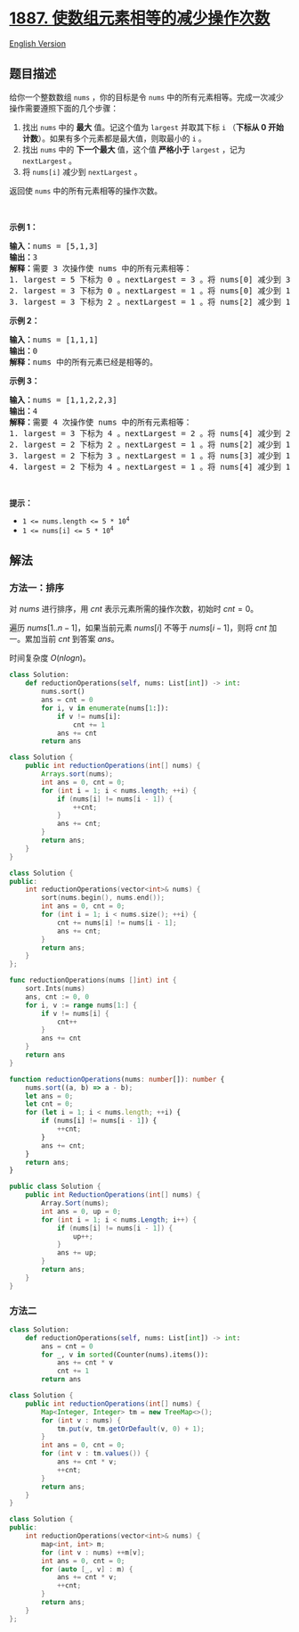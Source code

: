 # [1887. 使数组元素相等的减少操作次数](https://leetcode.cn/problems/reduction-operations-to-make-the-array-elements-equal)

[English Version](/solution/1800-1899/1887.Reduction%20Operations%20to%20Make%20the%20Array%20Elements%20Equal/README_EN.md)

<!-- tags:数组,排序 -->

## 题目描述

<!-- 这里写题目描述 -->

<p>给你一个整数数组 <code>nums</code> ，你的目标是令 <code>nums</code> 中的所有元素相等。完成一次减少操作需要遵照下面的几个步骤：</p>

<ol>
	<li>找出 <code>nums</code> 中的 <strong>最大</strong> 值。记这个值为 <code>largest</code> 并取其下标 <code>i</code> （<strong>下标从 0 开始计数</strong>）。如果有多个元素都是最大值，则取最小的 <code>i</code> 。</li>
	<li>找出 <code>nums</code> 中的 <strong>下一个最大</strong> 值，这个值 <strong>严格小于</strong> <code>largest</code> ，记为 <code>nextLargest</code> 。</li>
	<li>将 <code>nums[i]</code> 减少到 <code>nextLargest</code> 。</li>
</ol>

<p>返回使<em> </em><code>nums</code><em> </em>中的所有元素相等的操作次数。</p>

<p> </p>

<p><strong>示例 1：</strong></p>

<pre>
<strong>输入：</strong>nums = [5,1,3]
<strong>输出：</strong>3
<strong>解释：</strong>需要 3 次操作使 nums 中的所有元素相等：
1. largest = 5 下标为 0 。nextLargest = 3 。将 nums[0] 减少到 3 。nums = [<strong>3</strong>,1,3] 。
2. largest = 3 下标为 0 。nextLargest = 1 。将 nums[0] 减少到 1 。nums = [<strong>1</strong>,1,3] 。
3. largest = 3 下标为 2 。nextLargest = 1 。将 nums[2] 减少到 1 。nums = [<strong>1</strong>,1,<strong>1</strong>] 。
</pre>

<p><strong>示例 2：</strong></p>

<pre>
<strong>输入：</strong>nums = [1,1,1]
<strong>输出：</strong>0
<strong>解释：</strong>nums 中的所有元素已经是相等的。
</pre>

<p><strong>示例 3：</strong></p>

<pre>
<strong>输入：</strong>nums = [1,1,2,2,3]
<strong>输出：</strong>4
<strong>解释：</strong>需要 4 次操作使 nums 中的所有元素相等：
1. largest = 3 下标为 4 。nextLargest = 2 。将 nums[4] 减少到 2 。nums = [1,1,2,2,<strong>2</strong>] 。
2. largest = 2 下标为 2 。nextLargest = 1 。将 nums[2] 减少到 1 。nums = [1,1,<strong>1</strong>,2,2] 。 
3. largest = 2 下标为 3 。nextLargest = 1 。将 nums[3] 减少到 1 。nums = [1,1,1,<strong>1</strong>,2] 。 
4. largest = 2 下标为 4 。nextLargest = 1 。将 nums[4] 减少到 1 。nums = [1,1,1,1,<strong>1</strong>] 。
</pre>

<p> </p>

<p><strong>提示：</strong></p>

<ul>
	<li><code>1 <= nums.length <= 5 * 10<sup>4</sup></code></li>
	<li><code>1 <= nums[i] <= 5 * 10<sup>4</sup></code></li>
</ul>

## 解法

### 方法一：排序

对 $nums$ 进行排序，用 $cnt$ 表示元素所需的操作次数，初始时 $cnt=0$。

遍历 $nums[1..n-1]$，如果当前元素 $nums[i]$ 不等于 $nums[i-1]$，则将 $cnt$ 加一。累加当前 $cnt$ 到答案 $ans$。

时间复杂度 $O(nlogn)$。

<!-- tabs:start -->

```python
class Solution:
    def reductionOperations(self, nums: List[int]) -> int:
        nums.sort()
        ans = cnt = 0
        for i, v in enumerate(nums[1:]):
            if v != nums[i]:
                cnt += 1
            ans += cnt
        return ans
```

```java
class Solution {
    public int reductionOperations(int[] nums) {
        Arrays.sort(nums);
        int ans = 0, cnt = 0;
        for (int i = 1; i < nums.length; ++i) {
            if (nums[i] != nums[i - 1]) {
                ++cnt;
            }
            ans += cnt;
        }
        return ans;
    }
}
```

```cpp
class Solution {
public:
    int reductionOperations(vector<int>& nums) {
        sort(nums.begin(), nums.end());
        int ans = 0, cnt = 0;
        for (int i = 1; i < nums.size(); ++i) {
            cnt += nums[i] != nums[i - 1];
            ans += cnt;
        }
        return ans;
    }
};
```

```go
func reductionOperations(nums []int) int {
	sort.Ints(nums)
	ans, cnt := 0, 0
	for i, v := range nums[1:] {
		if v != nums[i] {
			cnt++
		}
		ans += cnt
	}
	return ans
}
```

```ts
function reductionOperations(nums: number[]): number {
    nums.sort((a, b) => a - b);
    let ans = 0;
    let cnt = 0;
    for (let i = 1; i < nums.length; ++i) {
        if (nums[i] != nums[i - 1]) {
            ++cnt;
        }
        ans += cnt;
    }
    return ans;
}
```

```cs
public class Solution {
    public int ReductionOperations(int[] nums) {
        Array.Sort(nums);
        int ans = 0, up = 0;
        for (int i = 1; i < nums.Length; i++) {
            if (nums[i] != nums[i - 1]) {
                up++;
            }
            ans += up;
        }
        return ans;
    }
}
```

<!-- tabs:end -->

### 方法二

<!-- tabs:start -->

```python
class Solution:
    def reductionOperations(self, nums: List[int]) -> int:
        ans = cnt = 0
        for _, v in sorted(Counter(nums).items()):
            ans += cnt * v
            cnt += 1
        return ans
```

```java
class Solution {
    public int reductionOperations(int[] nums) {
        Map<Integer, Integer> tm = new TreeMap<>();
        for (int v : nums) {
            tm.put(v, tm.getOrDefault(v, 0) + 1);
        }
        int ans = 0, cnt = 0;
        for (int v : tm.values()) {
            ans += cnt * v;
            ++cnt;
        }
        return ans;
    }
}
```

```cpp
class Solution {
public:
    int reductionOperations(vector<int>& nums) {
        map<int, int> m;
        for (int v : nums) ++m[v];
        int ans = 0, cnt = 0;
        for (auto [_, v] : m) {
            ans += cnt * v;
            ++cnt;
        }
        return ans;
    }
};
```

<!-- tabs:end -->

<!-- end -->
